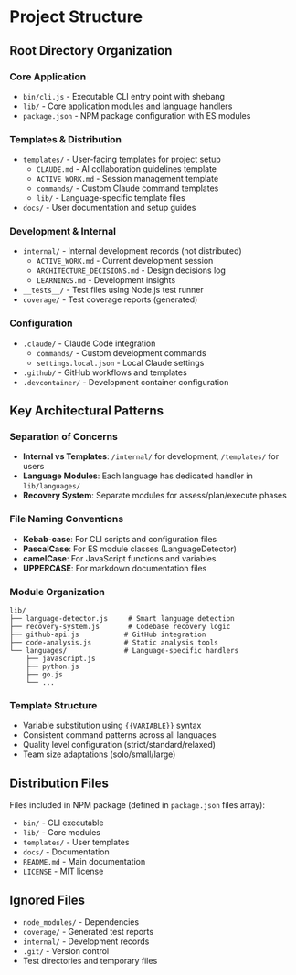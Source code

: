 # Project Structure

## Root Directory Organization

### Core Application
- `bin/cli.js` - Executable CLI entry point with shebang
- `lib/` - Core application modules and language handlers
- `package.json` - NPM package configuration with ES modules

### Templates & Distribution
- `templates/` - User-facing templates for project setup
  - `CLAUDE.md` - AI collaboration guidelines template
  - `ACTIVE_WORK.md` - Session management template
  - `commands/` - Custom Claude command templates
  - `lib/` - Language-specific template files
- `docs/` - User documentation and setup guides

### Development & Internal
- `internal/` - Internal development records (not distributed)
  - `ACTIVE_WORK.md` - Current development session
  - `ARCHITECTURE_DECISIONS.md` - Design decisions log
  - `LEARNINGS.md` - Development insights
- `__tests__/` - Test files using Node.js test runner
- `coverage/` - Test coverage reports (generated)

### Configuration
- `.claude/` - Claude Code integration
  - `commands/` - Custom development commands
  - `settings.local.json` - Local Claude settings
- `.github/` - GitHub workflows and templates
- `.devcontainer/` - Development container configuration

## Key Architectural Patterns

### Separation of Concerns
- **Internal vs Templates**: `/internal/` for development, `/templates/` for users
- **Language Modules**: Each language has dedicated handler in `lib/languages/`
- **Recovery System**: Separate modules for assess/plan/execute phases

### File Naming Conventions
- **Kebab-case**: For CLI scripts and configuration files
- **PascalCase**: For ES module classes (LanguageDetector)
- **camelCase**: For JavaScript functions and variables
- **UPPERCASE**: For markdown documentation files

### Module Organization
```
lib/
├── language-detector.js     # Smart language detection
├── recovery-system.js       # Codebase recovery logic
├── github-api.js           # GitHub integration
├── code-analysis.js        # Static analysis tools
└── languages/              # Language-specific handlers
    ├── javascript.js
    ├── python.js
    ├── go.js
    └── ...
```

### Template Structure
- Variable substitution using `{{VARIABLE}}` syntax
- Consistent command patterns across all languages
- Quality level configuration (strict/standard/relaxed)
- Team size adaptations (solo/small/large)

## Distribution Files
Files included in NPM package (defined in `package.json` files array):
- `bin/` - CLI executable
- `lib/` - Core modules
- `templates/` - User templates
- `docs/` - Documentation
- `README.md` - Main documentation
- `LICENSE` - MIT license

## Ignored Files
- `node_modules/` - Dependencies
- `coverage/` - Generated test reports
- `internal/` - Development records
- `.git/` - Version control
- Test directories and temporary files